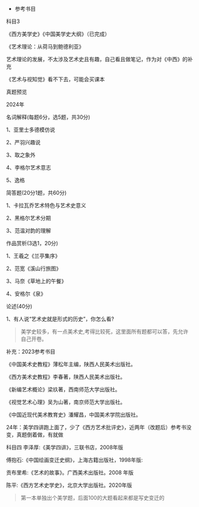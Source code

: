 - 参考书目
  
科目3

《西方美学史》《中国美学史大纲》（已完成）

《艺术理论：从荷马到鲍德利亚》

艺术理论的发展，不太涉及艺术史且有趣，自己看且做笔记，作为对《中西》的补充

《艺术与视知觉》看不下去，可能会买课本

真题预览

2024年

名词解释(每题6分，选5题，共30分)

1、亚里士多德模仿说

2、严羽兴趣说

3、取之象外

4、李格尔艺术意志

5、逸格

简答题(20分1题，共60分)

1、卡拉瓦乔艺术特色与艺术史意义

2、黑格尔艺术分期

3、范温对韵的理解

作品赏析(3选1，20分)

1、王羲之《兰亭集序》

2、范宽《溪山行旅图》

3、马奈《草地上的午餐》

4、安格尔《泉》

论述(40分)

1、有人说“艺术史就是形式的历史”，你怎么看?

> 美学史较多，有一点美术史,考得比较死，这里面所有题都可以答，先允许自己开卷。

补充：2023参考书目

《中国美术史教程》薄松年主编，陕西人民美术出版社。

《西方美术史教程》李春著，陕西人民美术出版社。

《新编艺术概论》梁玖著，西南师范大学出版社。

《视觉艺术心理》吴为山著，南京师范大学出版社。

《中国近现代美术教育史》潘耀昌，中国美术学院出版社。

24年：美学四讲跑上面了，少了《西方艺术批评史》，近两年（改题后）参考书没变，真题倒着做，有就做

科目四
李泽厚:《美学四讲》，三联书店，2008年版

傅抱石:《中国绘画变迁史纲》，上海古籍出版社，1998年版:

贡布里希:《艺术的故事》。广西美术出版社。2008 年版

陈平:《西方艺术史学史》，北京大学出版社。2020年版

> 第一本单独出个美学题，后面100的大题看起来都是写史变迁的
